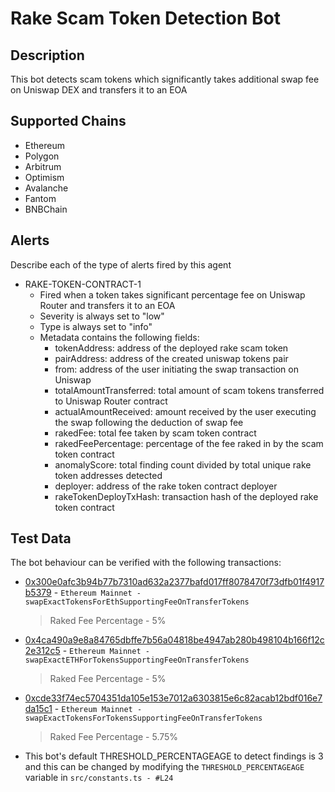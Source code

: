 # Rake Scam Token Detection Bot

## Description

This bot detects scam tokens which significantly takes additional swap fee on Uniswap DEX and transfers it to an EOA

## Supported Chains

- Ethereum
- Polygon
- Arbitrum
- Optimism
- Avalanche
- Fantom
- BNBChain

## Alerts

Describe each of the type of alerts fired by this agent

- RAKE-TOKEN-CONTRACT-1
  - Fired when a token takes significant percentage fee on Uniswap Router and transfers it to an EOA
  - Severity is always set to "low" 
  - Type is always set to "info"
  - Metadata contains the following fields: 
    - tokenAddress: address of the deployed rake scam token
    - pairAddress: address of the created uniswap tokens pair
    - from: address of the user initiating the swap transaction on Uniswap
    - totalAmountTransferred: total amount of scam tokens transferred to Uniswap Router contract
    - actualAmountReceived: amount received by the user executing the swap following the deduction of swap fee
    - rakedFee: total fee taken by scam token contract
    - rakedFeePercentage: percentage of the fee raked in by the scam token contract
    - anomalyScore: total finding count divided by total unique rake token addresses detected
    - deployer: address of the rake token contract deployer
    - rakeTokenDeployTxHash: transaction hash of the deployed rake token contract

## Test Data

The bot behaviour can be verified with the following transactions:
- [0x300e0afc3b94b77b7310ad632a2377bafd017ff8078470f73dfb01f4917b5379](https://etherscan.io/tx/0x300e0afc3b94b77b7310ad632a2377bafd017ff8078470f73dfb01f4917b5379) - 
`Ethereum Mainnet - swapExactTokensForEthSupportingFeeOnTransferTokens`
  > Raked Fee Percentage - 5%



- [0x4ca490a9e8a84765dbffe7b56a04818be4947ab280b498104b166f12c2e312c5](https://etherscan.io/tx/0x4ca490a9e8a84765dbffe7b56a04818be4947ab280b498104b166f12c2e312c5) -
`Ethereum Mainnet - swapExactETHForTokensSupportingFeeOnTransferTokens`
  > Raked Fee Percentage -  5%



- [0xcde33f74ec5704351da105e153e7012a6303815e6c82acab12bdf016e7da15c1](https://etherscan.io/tx/0xcde33f74ec5704351da105e153e7012a6303815e6c82acab12bdf016e7da15c1) -
`Ethereum Mainnet - swapExactTokensForTokensSupportingFeeOnTransferTokens`
  > Raked Fee Percentage -  5.75%


- This bot's default THRESHOLD_PERCENTAGEAGE to detect findings is 3 and this can be changed by modifying the `THRESHOLD_PERCENTAGEAGE` variable in `src/constants.ts - #L24` 